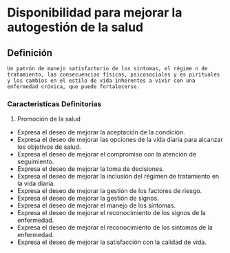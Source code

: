 # Disponibilidad para mejorar la autogestión de la salud
## Definición
	Un patrón de manejo satisfactorio de los síntomas, el régime n de tratamiento, las consecuencias físicas, psicosociales y es pirituales y los cambios en el estilo de vida inherentes a vivir con una  enfermedad crónica, que puede fortalecerse.

### Caracteristicas Definitorias
1. Promoción de la salud
 
 
 
- Expresa el deseo de mejorar la 
aceptación de la condición.  
- Expresa el deseo de mejorar las 
opciones de la vida diaria para 
alcanzar los objetivos de salud.   
- Expresa el deseo de mejorar el 
compromiso con la atención de 
seguimiento.   
- Expresa el deseo de mejorar la 
toma de decisiones.   
- Expresa el deseo de mejorar la 
inclusión del régimen de 
tratamiento en la vida diaria.   
- Expresa el deseo de mejorar la 
gestión de los factores de 
riesgo.   
- Expresa el deseo de mejorar la 
gestión de signos.   
- Expresa el deseo de mejorar el 
manejo de los síntomas.   
- Expresa el deseo de mejorar el 
reconocimiento de los signos de 
la enfermedad.   
- Expresa el deseo de mejorar el 
reconocimiento de los síntomas 
de la enfermedad.   
- Expresa el deseo de mejorar la 
satisfacción con la calidad de 
vida.

